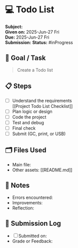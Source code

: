 # 💻 Todo List

**Subject:**  
**Given on:** 2025-Jun-27 Fri  
**Due:** 2025-Jun-27 Fri  
**Submission:** 
**Status:**  #inProgress 

## 🎯 Goal / Task
> Create a Todo list

## 📋 Steps
- [ ] Understand the requirements  
	[[Project Todo List Checklist]]
- [ ] Plan logic or design
- [ ] Code the project
- [ ] Test and debug
- [ ] Final check
- [ ] Submit (GC, print, or USB)

## 🗂 Files Used
- Main file: 
- Other assets: [[README.md]]

## 🧠 Notes
- Errors encountered:
- Improvements:
- Reflection:

## 📅 Submission Log
- ☐ Submitted on: 
- Grade or Feedback:
